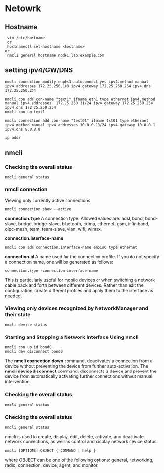 
# Netowrk

## Hostname
```
 vim /etc/hostname
 or
 hostnamectl set-hostname <hostname>
or
 nmcli general hostname node1.lab.example.com
```

## setting ipv4/GW/DNS

```
nmcli connection modify enp0s3 autoconnect yes ipv4.method manual ipv4.addresses 172.25.250.100 ipv4.gateway 172.25.250.254 ipv4.dns 172.25.250.254

nmcli con add con-name "text1" ifname eth1 type ethernet ipv4.method manual ipv4.addresses  172.25.250.11/24 ipv4.gateway 172.25.250.254 ipv4.dns 172.25.250.254
nmcli con up text1

nmcli connection add con-name "test01" ifname tst01 type ethernet ipv4.method manual ipv4.addresses 10.0.0.10/24 ipv4.gateway 10.0.0.1 ipv4.dns 8.8.8.8

ip addr
```

## nmcli

###  Checking the overall status 
```
nmcli general status
```

### nmcli connection 
Viewing only currently active connections
```
nmcli connection show --active
```
**connection.type**
A connection type. Allowed values are: adsl, bond, bond-slave, bridge, bridge-slave, bluetooth, cdma, ethernet, gsm, infiniband, olpc-mesh, team, team-slave, vlan, wifi, wimax.

**connection.interface-name**
````
nmcli con add connection.interface-name enp1s0 type ethernet
````

**connection.id**
A name used for the connection profile. If you do not specify a connection name, one will be generated as follows:
````
connection.type -connection.interface-name
````
This is particularly useful for mobile devices or when switching a network cable back and forth between different devices. Rather than edit the configuration, create different profiles and apply them to the interface as needed. 


###  Viewing only devices recognized by NetworkManager and their state
```
nmcli device status
```

###  Starting and Stopping a Network Interface Using nmcli
```
nmcli con up id bond0
nmcli dev disconnect bond0
```
The **nmcli connection down** command, deactivates a connection from a device without preventing the device from further auto-activation. 
The **nmcli device disconnect** command, disconnects a device and prevent the device from automatically activating further connections without manual intervention.

###  Checking the overall status 
```
nmcli general status
```

###  Checking the overall status 
```
nmcli general status
```



nmcli is used to create, display, edit, delete, activate, and deactivate network connections, as well as control and display network device status.
```
nmcli [OPTIONS] OBJECT { COMMAND | help }
```
where OBJECT can be one of the following options: general, networking, radio, connection, device, agent, and monitor.

